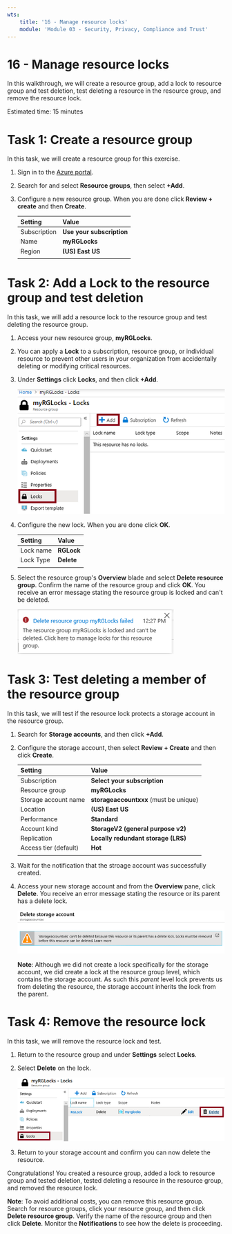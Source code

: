 ```yaml
---
wts:
    title: '16 - Manage resource locks'
    module: 'Module 03 - Security, Privacy, Compliance and Trust'
---
```

# 16 - Manage resource locks

In this walkthrough, we will create a resource group, add a lock to resource group and test deletion, test deleting a resource in the resource group, and remove the resource lock. 

Estimated time: 15 minutes

# Task 1: Create a resource group

In this task, we will create a resource group for this exercise. 

1. Sign in to the [Azure portal](https://portal.azure.com).

2. Search for and select **Resource groups**, then select **+Add**.

3. Configure a new resource group. When you are done click **Review + create** and then **Create**. 

    | Setting | Value |
    | -- | -- |
    | Subscription | **Use your subscription** |
    | Name | **myRGLocks** |
    | Region | **(US) East US** |
    | | |

# Task 2:  Add a Lock to the resource group and test deletion

In this task, we will add a resource lock to the resource group and test deleting the resource group. 

1. Access your new resource group, **myRGLocks**.

2. You can apply a **Lock** to a subscription, resource group, or individual resource to prevent other users in your organization from accidentally deleting or modifying critical resources. 

3. Under **Settings** click **Locks**, and then click **+Add**. 

    ![Screenshot of the locksrg resource group with the Locks pane displaying.](../images/1601.png)

4. Configure the new lock. When you are done click **OK**. 

    | Setting | Value |
    | -- | -- |
    | Lock name | **RGLock** |
    | Lock Type | **Delete** |
    | | |

5. Select the resource group's **Overview** blade and select **Delete resource group**. Confirm the name of the resource group and click **OK**. You receive an error message stating the resource group is locked and can't be deleted.

    ![Screenshot of the delete locks failed.](../images/1602.png)

# Task 3: Test deleting a member of the resource group

In this task, we will test if the resource lock protects a storage account in the resource group. 

1. Search for **Storage accounts**, and then click **+Add**. 

2. Configure the storage account, then select **Review + Create** and then click **Create**.


    | Setting | Value | 
    | --- | --- |
    | Subscription | **Select your subscription** |
    | Resource group | **myRGLocks** |
    | Storage account name | **storageaccountxxx** (must be unique) |
    | Location | **(US) East US**  |
    | Performance | **Standard** |
    | Account kind | **StorageV2 (general purpose v2)** |
    | Replication | **Locally redundant storage (LRS)** |
    | Access tier (default) | **Hot** |
    | | |

3.  Wait for the notification that the stroage account was successfully created. 

4. Access your new storage account and from the **Overview** pane, click **Delete**. You receive an error message stating the resource or its parent has a delete lock. 

    ![Screenshot of the error deleting the storage account.](../images/1603.png)

    **Note**: Although we did not create a lock specifically for the storage account, we did create a lock at the resource group level, which contains the storage account. As such this *parent* level lock prevents us from deleting the resource, the storage account inherits the lock from the parent.

# Task 4: Remove the resource lock

In this task, we will remove the resource lock and test. 

1. Return to the resource group and under **Settings** select **Locks**.
    
2. Select **Delete** on the lock. 

    ![Screenshot of the Lock with the Delete icon highlighted.](../images/1604.png)

3. Return to your storage account and confirm you can now delete the resource.

Congratulations! You created a resource group, added a lock to resource group and tested deletion, tested deleting a resource in the resource group, and removed the resource lock. 

**Note**: To avoid additional costs, you can remove this resource group. Search for resource groups, click your resource group, and then click **Delete resource group**. Verify the name of the resource group and then click **Delete**. Monitor the **Notifications** to see how the delete is proceeding.